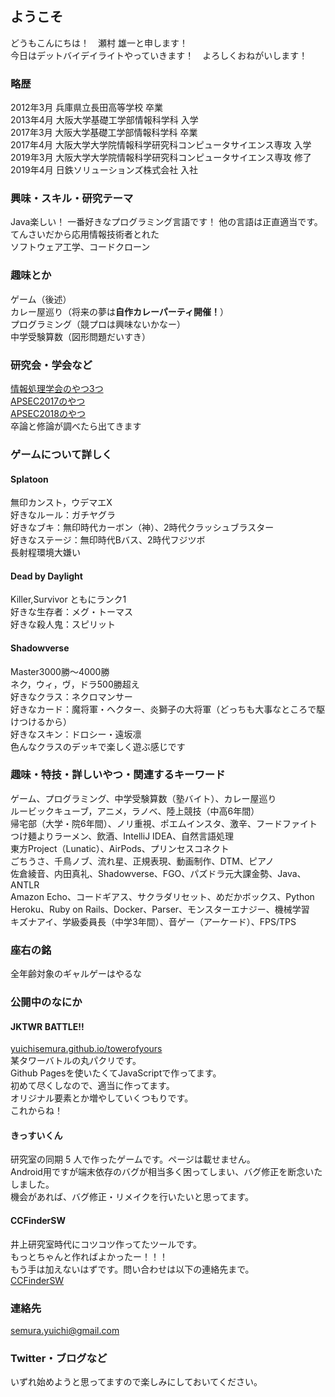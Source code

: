 ## ようこそ
どうもこんにちは！　瀬村 雄一と申します！  
今日はデットバイデイライトやっていきます！　よろしくおねがいします！

### 略歴
2012年3月 兵庫県立長田高等学校 卒業  
2013年4月 大阪大学基礎工学部情報科学科 入学  
2017年3月 大阪大学基礎工学部情報科学科 卒業  
2017年4月 大阪大学大学院情報科学研究科コンピュータサイエンス専攻 入学  
2019年3月 大阪大学大学院情報科学研究科コンピュータサイエンス専攻 修了  
2019年4月 日鉄ソリューションズ株式会社 入社  

### 興味・スキル・研究テーマ
Java楽しい！ 一番好きなプログラミング言語です！
他の言語は正直適当です。
てんさいだから応用情報技術者とれた  
ソフトウェア工学、コードクローン  

### 趣味とか
ゲーム（後述）  
カレー屋巡り（将来の夢は**自作カレーパーティ開催！**）  
プログラミング（競プロは興味ないかなー）  
中学受験算数（図形問題だいすき）  

### 研究会・学会など
[情報処理学会のやつ3つ](https://ipsj.ixsq.nii.ac.jp/ej/index.php?action=pages_view_main&active_action=repository_view_main_item_snippet&pn=1&count=20&order=16&lang=japanese&creator=yuichi+semura&page_id=13&block_id=8)  
[APSEC2017のやつ](https://ieeexplore.ieee.org/document/8305997/)  
[APSEC2018のやつ](http://sel.ist.osaka-u.ac.jp/lab-db/betuzuri/archive/1139/1139.pdf)  
卒論と修論が調べたら出てきます

### ゲームについて詳しく
#### Splatoon
無印カンスト，ウデマエX  
好きなルール：ガチヤグラ  
好きなブキ：無印時代カーボン（神）、2時代クラッシュブラスター  
好きなステージ：無印時代Bバス、2時代フジツボ  
長射程環境大嫌い  

#### Dead by Daylight
Killer,Survivor ともにランク1  
好きな生存者：メグ・トーマス  
好きな殺人鬼：スピリット  

#### Shadowverse
Master3000勝～4000勝  
ネク，ウィ，ヴ，ドラ500勝超え  
好きなクラス：ネクロマンサー  
好きなカード：魔将軍・ヘクター、炎獅子の大将軍（どっちも大事なところで駆けつけるから）  
好きなスキン：ドロシー・遠坂凛  
色んなクラスのデッキで楽しく遊ぶ感じです  

### 趣味・特技・詳しいやつ・関連するキーワード
ゲーム、プログラミング、中学受験算数（塾バイト）、カレー屋巡り  
ルービックキューブ，アニメ，ラノベ、陸上競技（中高6年間）  
帰宅部（大学・院6年間）、ノリ重視、ポエムインスタ、激辛、フードファイト  
つけ麺よりラーメン、飲酒、IntelliJ IDEA、自然言語処理  
東方Project（Lunatic）、AirPods、プリンセスコネクト  
ごちうさ、千鳥ノブ、流れ星、正規表現、動画制作、DTM、ピアノ  
佐倉綾音、内田真礼、Shadowverse、FGO、パズドラ元大課金勢、Java、ANTLR  
Amazon Echo、コードギアス、サクラダリセット、めだかボックス、Python  
Heroku、Ruby on Rails、Docker、Parser、モンスターエナジー、機械学習  
キズナアイ、学級委員長（中学3年間）、音ゲー（アーケード）、FPS/TPS

### 座右の銘
全年齢対象のギャルゲーはやるな

### 公開中のなにか
#### JKTWR BATTLE!!
[yuichisemura.github.io/towerofyours](https://yuichisemura.github.io/towerofyours/)  
某タワーバトルの丸パクリです。  
Github Pagesを使いたくてJavaScriptで作ってます。  
初めて尽くしなので、適当に作ってます。  
オリジナル要素とか増やしていくつもりです。  
これからね！

#### きっすいくん
研究室の同期 5 人で作ったゲームです。ページは載せません。  
Android用ですが端末依存のバグが相当多く困ってしまい、バグ修正を断念いたしました。  
機会があれば、バグ修正・リメイクを行いたいと思ってます。

#### CCFinderSW
井上研究室時代にコツコツ作ってたツールです。  
もっとちゃんと作ればよかったー！！！    
もう手は加えないはずです。問い合わせは以下の連絡先まで。  
[CCFinderSW](https://github.com/YuichiSemura/CCFinderSW)

### 連絡先
semura.yuichi@gmail.com

### Twitter・ブログなど
いずれ始めようと思ってますので楽しみにしておいてください。
